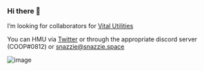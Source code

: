 ### Hi there 👋

I’m looking for collaborators for [Vital Utilities](https://github.com/Vital-Utilities)

You can HMU via [Twitter](https://twitter.com/ItsSnazzie) or through the appropriate discord server (COOP#0812) or snazzie@snazzie.space


![image](https://user-images.githubusercontent.com/19627023/114002088-773b9380-9854-11eb-9082-b5020ca50602.png)

